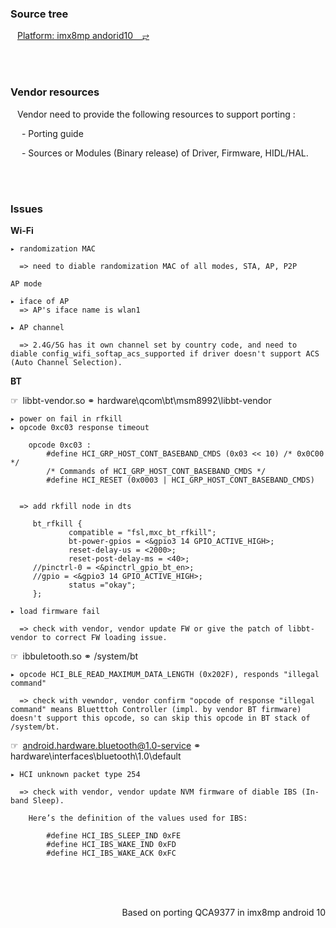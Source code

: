 ### Source tree

&ensp; [Platform: imx8mp andorid10  &ensp; ⥂](.\source.md)


</br>
</br>

### Vendor resources

&ensp; Vendor need to provide the following resources to support porting :


&ensp;&ensp; - Porting guide

&ensp;&ensp; - Sources or Modules (Binary release) of Driver, Firmware, HIDL/HAL.






</br>
</br>

### Issues

__**Wi-Fi**__

```
▸ randomization MAC

  => need to diable randomization MAC of all modes, STA, AP, P2P
```


```
AP mode

▸ iface of AP
  => AP's iface name is wlan1

▸ AP channel

  => 2.4G/5G has it own channel set by country code, and need to diable config_wifi_softap_acs_supported if driver doesn't support ACS (Auto Channel Selection).

```

__**BT**__

☞&ensp;libbt-vendor.so ⚭ hardware\qcom\bt\msm8992\libbt-vendor

```
▸ power on fail in rfkill
▸ opcode 0xc03 response timeout

    opcode 0xc03 :
        #define HCI_GRP_HOST_CONT_BASEBAND_CMDS (0x03 << 10) /* 0x0C00 */
        /* Commands of HCI_GRP_HOST_CONT_BASEBAND_CMDS */
        #define HCI_RESET (0x0003 | HCI_GRP_HOST_CONT_BASEBAND_CMDS)


  => add rkfill node in dts

     bt_rfkill {
             compatible = "fsl,mxc_bt_rfkill";
             bt-power-gpios = <&gpio3 14 GPIO_ACTIVE_HIGH>;
             reset-delay-us = <2000>;
             reset-post-delay-ms = <40>;
     //pinctrl-0 = <&pinctrl_gpio_bt_en>;
     //gpio = <&gpio3 14 GPIO_ACTIVE_HIGH>;
             status ="okay";
     };
```

```
▸ load firmware fail

  => check with vendor, vendor update FW or give the patch of libbt-vendor to correct FW loading issue.
```


☞&ensp;ibbuletooth.so ⚭ /system/bt

    ▸ opcode HCI_BLE_READ_MAXIMUM_DATA_LENGTH (0x202F), responds "illegal command"

      => check with vewndor, vendor confirm "opcode of response "illegal command" means Bluetttoh Controller (impl. by vendor BT firmware) doesn't support this opcode, so can skip this opcode in BT stack of /system/bt.


☞&ensp;android.hardware.bluetooth@1.0-service ⚭ hardware\interfaces\bluetooth\1.0\default

    ▸ HCI unknown packet type 254

      => check with vendor, vendor update NVM firmware of diable IBS (In-band Sleep).

        Here’s the definition of the values used for IBS:

            #define HCI_IBS_SLEEP_IND 0xFE
            #define HCI_IBS_WAKE_IND 0xFD
            #define HCI_IBS_WAKE_ACK 0xFC





</br>
</br>
</br>

<p align="right">Based on porting QCA9377 in imx8mp android 10</p>